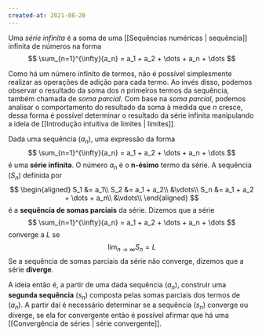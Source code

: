 ```yaml
---
created-at: 2021-08-20
---
```

Uma *série infinita* é a soma de uma [[Sequências numéricas | sequência]] infinita de números na forma
$$
  \sum_{n=1}^{\infty}{a_n} = a_1 + a_2 + \dots + a_n + \dots
$$

Como há um número infinito de termos, não é possível simplesmente realizar as operações de adição para cada termo. Ao invés disso, podemos observar o resultado da soma dos $n$ primeiros termos da sequência, também chamada de *soma parcial*. Com base na *soma parcial*, podemos analisar o comportamento do resultado da soma à medida que $n$ cresce, dessa forma é possível determinar o resultado da série infinita manipulando a ideia de [[Introdução intuitiva de limites | limites]].

Dada uma sequência $(a_n)$, uma expressão da forma
$$
  \sum_{n=1}^{\infty}{a_n} = a_1 + a_2 + \dots + a_n + \dots
$$
é uma **série infinita**. O número $a_n$ é o **n-ésimo** termo da série. A sequência $(S_n)$ definida por
$$
\begin{aligned}
  S_1 &= a_1\\
  S_2 &= a_1 + a_2\\
  &\vdots\\
  S_n &= a_1 + a_2 + \dots + a_n\\
  &\vdots\\
\end{aligned}
$$
é a **sequência de somas parciais** da série.
Dizemos que a série
$$
  \sum_{n=1}^{\infty}{a_n} = a_1 + a_2 + \dots + a_n + \dots
$$
converge a $L$ se
$$
  \lim_{n \to \infty} S_n = L
$$
Se a sequência de somas parciais da série não converge, dizemos que a série **diverge**.

A ideia então é, a partir de uma dada sequência $(a_n)$, construir uma **segunda sequência** $(s_n)$ composta pelas somas parciais dos termos de $(a_n)$. A partir daí é necessário determinar se a sequência $(s_n)$ converge ou diverge, se ela for convergente então é possível afirmar que há uma [[Convergência de séries | série convergente]].